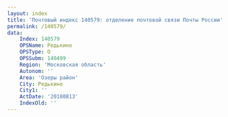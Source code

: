 ```yaml
---
layout: index
title: 'Почтовый индекс 140579: отделение почтовой связи Почты России'
permalink: /140579/
data:
    Index: 140579
    OPSName: Редькино
    OPSType: О
    OPSSubm: 140499
    Region: 'Московская область'
    Autonom: ''
    Area: 'Озеры район'
    City: Редькино
    City1: ''
    ActDate: '20180813'
    IndexOld: ''
---
```

